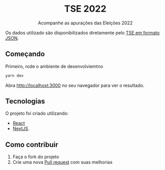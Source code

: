 <h1 align="center">TSE 2022</h1>
<p align="center">Acompanhe as apurações das Eleições 2022</p>

Os dados utilizado são disponibilizados diretamente pelo [TSE em formato JSON](https://resultados.tse.jus.br/oficial/ele2022/544/dados-simplificados/br/br-c0001-e000544-r.json).

## Começando

Primeiro, rode o ambiente de desenvolviemtno

```bash
yarn dev
```

Abra [http://localhost:3000](http://localhost:3000) no seu navegador para ver o resultado.

## Tecnologias 

O projeto foi criado utilizando:
- [React](https://pt-br.reactjs.org/)
- [NextJS](https://nextjs.org/).

## Como contribuir

1. Faça o fork do projeto
2. Crie uma nova [Pull request](https://github.com/akinncar/tse2022/pulls) com suas melhorias 
